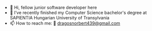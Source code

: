 - 👋 Hi, fellow junior software developer here
- 🌱 I’ve recently finished my Computer Science bachelor's degree at SAPIENTIA Hungarian University of Transylvania 
- 📫 How to reach me: 📧 dragosnorbert439@gmail.com
